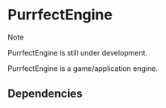# PurrfectEngine

> [!NOTE]
> PurrfectEngine is still under development.

PurrfectEngine is a game/application engine.

## Dependencies